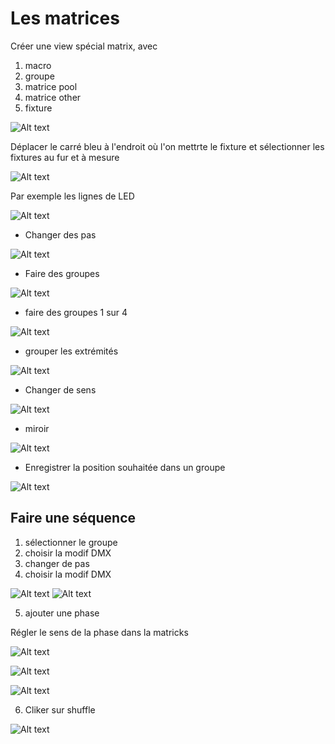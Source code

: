 # Les matrices

Créer une view spécial matrix, avec 
1. macro
2. groupe
3. matrice pool
4. matrice other
5. fixture

![Alt text](images/2023-03-22_20h22_09.png)

Déplacer le carré bleu à l'endroit où l'on mettrte le fixture et sélectionner les fixtures au fur et à mesure

![Alt text](images/2023-03-22_20h52_09.png)

Par exemple les lignes de LED

![Alt text](images/2023-03-22_20h36_19.png)

* Changer des pas

![Alt text](images/2023-03-22_20h37_42.png)

* Faire des groupes

![Alt text](images/2023-03-22_20h39_21.png)

* faire des groupes 1 sur 4

![Alt text](images/2023-03-22_20h41_48.png)

* grouper les extrémités

![Alt text](images/2023-03-22_20h43_39.png)

* Changer de sens

![Alt text](images/2023-03-22_20h50_48.png)

* miroir

![Alt text](images/2023-03-25_06h54_45.png)

* Enregistrer la position souhaitée dans un groupe

![Alt text](images/2023-03-22_20h53_28.png)

## Faire une séquence

1. sélectionner le groupe
2. choisir la modif DMX
3. changer de pas
4. choisir la modif DMX

![Alt text](images/2023-03-22_20h55_11.png)
![Alt text](images/2023-03-22_21h03_21.png)

5. ajouter une phase

Régler le sens de la phase dans la matricks

![Alt text](images/2023-06-06_22h35_22.png)

![Alt text](images/2023-06-06_22h35_59.png)

![Alt text](images/2023-06-06_22h36_19.png)

6. Cliker sur shuffle

![Alt text](images/2023-03-22_21h08_57.png)

